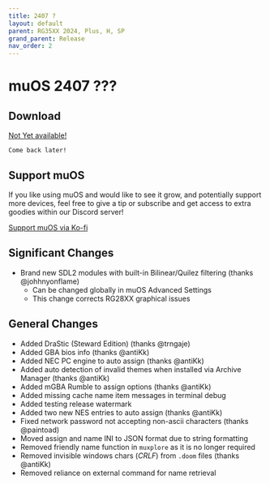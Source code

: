 ```yaml
---
title: 2407 ?
layout: default
parent: RG35XX 2024, Plus, H, SP
grand_parent: Release
nav_order: 2
---
```


# muOS 2407 ???

## Download
[Not Yet available!](nextversion.md)

``Come back later!``

## Support muOS
If you like using muOS and would like to see it grow, and potentially support more devices, feel free to give a tip or subscribe and get access to extra goodies within our Discord server!

[Support muOS via Ko-fi](https://ko-fi.com/xonglebongle)

## Significant Changes
  * Brand new SDL2 modules with built-in Bilinear/Quilez filtering (thanks @johhnyonflame)
    * Can be changed globally in muOS Advanced Settings
    * This change corrects RG28XX graphical issues

## General Changes
  * Added DraStic (Steward Edition) (thanks @trngaje)
  * Added GBA bios info (thanks @antiKk)
  * Added NEC PC engine to auto assign (thanks @antiKk)
  * Added auto detection of invalid themes when installed via Archive Manager (thanks @antiKk)
  * Added mGBA Rumble to assign options (thanks @antiKk)
  * Added missing cache name item messages in terminal debug
  * Added testing release watermark
  * Added two new NES entries to auto assign (thanks @antiKk)
  * Fixed network password not accepting non-ascii characters (thanks @paintoad)
  * Moved assign and name INI to JSON format due to string formatting
  * Removed friendly name function in ``muxplore`` as it is no longer required
  * Removed invisible windows chars (_CRLF_) from ``.doom`` files (thanks @antiKk)
  * Removed reliance on external command for name retrieval
